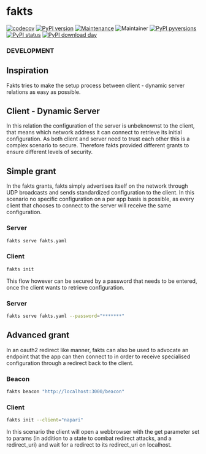 # fakts

[![codecov](https://codecov.io/gh/jhnnsrs/turms/branch/master/graph/badge.svg?token=UGXEA2THBV)](https://codecov.io/gh/jhnnsrs/turms)
[![PyPI version](https://badge.fury.io/py/turms.svg)](https://pypi.org/project/turms/)
[![Maintenance](https://img.shields.io/badge/Maintained%3F-yes-green.svg)](https://pypi.org/project/turms/)
![Maintainer](https://img.shields.io/badge/maintainer-jhnnsrs-blue)
[![PyPI pyversions](https://img.shields.io/pypi/pyversions/turms.svg)](https://pypi.python.org/pypi/turms/)
[![PyPI status](https://img.shields.io/pypi/status/turms.svg)](https://pypi.python.org/pypi/turms/)
[![PyPI download day](https://img.shields.io/pypi/dm/turms.svg)](https://pypi.python.org/pypi/turms/)

### DEVELOPMENT

## Inspiration

Fakts tries to make the setup process between client - dynamic server relations as easy as possible.

## Client - Dynamic Server

In this relation the configuration of the server is unbeknownst to the client, that means which network
address it can connect to retrieve its initial configuration. As both client and server need to trust
each other this is a complex scenario to secure. Therefore fakts provided different grants to ensure different
levels of security.

## Simple grant

In the fakts grants, fakts simply advertises itself on the network through UDP broadcasts and sends standardized configuration
to the client. In this scenario no specific configuration on a per app basis is possible, as every client that chooses to connect to the
server will receive the same configuration.

### Server

```bash
fakts serve fakts.yaml
```

### Client

```bash
fakts init
```

This flow however can be secured by a password that needs to be entered, once the client wants to retrieve configuration.

### Server

```bash
fakts serve fakts.yaml --password="*******"
```

## Advanced grant

In an oauth2 redirect like manner, fakts can also be used to advocate an endpoint that the app can then connect to in order to receive
specialised configuration through a redirect back to the client.

### Beacon

```bash
fakts beacon "http://localhost:3000/beacon"
```

### Client

```bash
fakts init --client="napari"
```

In this scenario the client will open a webbrowser with the get parameter set to params (in addition to a state to combat redirect attacks, and a redirect_uri) and
wait for a redirect to its redirect_uri on localhost.

